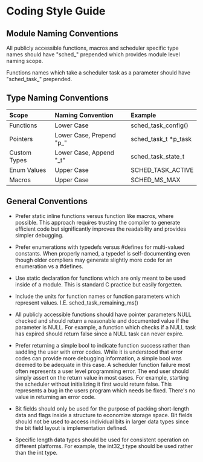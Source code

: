 #  Coding Style Guide

## Module Naming Conventions

All publicly accessible functions, macros and scheduler specific type names should have "sched_" prepended which provides module level naming scope.

Functions names which take a scheduler task as a parameter should have "sched_task_" prepended.

## Type Naming Conventions

| Scope               | Naming Convention           | Example                 |
| :----               | :----                       | :----                   |
| Functions           | Lower Case                  | sched_task_config()     |
| Pointers            | Lower Case, Prepend "p_"    | sched_task_t *p_task    |
| Custom Types        | Lower Case, Append "_t"     | sched_task_state_t      |
| Enum Values         | Upper Case                  | SCHED_TASK_ACTIVE       |
| Macros              | Upper Case                  | SCHED_MS_MAX            |

## General Conventions

* Prefer static inline functions versus function like macros, where possible. This approach requires trusting the compiler to generate efficient code but significantly improves the readability and provides simpler debugging.

* Prefer enumerations with typedefs versus #defines for multi-valued constants.  When properly named, a typedef is self-documenting even though older compliers may generate slightly more code for an enumeration vs a #defines.

* Use static declaration for functions which are only meant to be used inside of a module.  This is standard C practice but easily forgetten.

* Include the units for function names or function parameters which represent values.  I.E. sched_task_remaining_ms()

* All publicly accessible functions should have pointer parameters NULL checked and should return a reasonable and documented value if the parameter is NULL.  For example, a function which checks if a NULL task has expired should return false since a NULL task can never expire.

* Prefer returning a simple bool to indicate function success rather than saddling the user with error codes.  While it is understood that error codes can provide more debugging information, a simple bool was deemed to be adequate in this case.  A scheduler function failure most often represents a user level programming error.  The end user should simply assert on the return value in most cases.  For example, starting the scheduler without initializing it first would return false.  This represents a bug in the users program which needs be fixed.  There's no value in returning an error code.

* Bit fields should only be used for the purpose of packing short-length data and flags inside a structure to economize storage space.  Bit fields should not be used to access individual bits in larger data types since the bit field layout is implementation defined.

* Specific length data types should be used for consistent operation on different platforms.  For example, the int32_t type should be used rather than the int type.